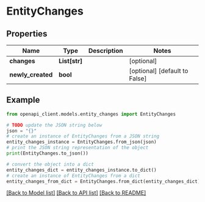 # EntityChanges


## Properties

Name | Type | Description | Notes
------------ | ------------- | ------------- | -------------
**changes** | **List[str]** |  | [optional] 
**newly_created** | **bool** |  | [optional] [default to False]

## Example

```python
from openapi_client.models.entity_changes import EntityChanges

# TODO update the JSON string below
json = "{}"
# create an instance of EntityChanges from a JSON string
entity_changes_instance = EntityChanges.from_json(json)
# print the JSON string representation of the object
print(EntityChanges.to_json())

# convert the object into a dict
entity_changes_dict = entity_changes_instance.to_dict()
# create an instance of EntityChanges from a dict
entity_changes_from_dict = EntityChanges.from_dict(entity_changes_dict)
```
[[Back to Model list]](../README.md#documentation-for-models) [[Back to API list]](../README.md#documentation-for-api-endpoints) [[Back to README]](../README.md)


